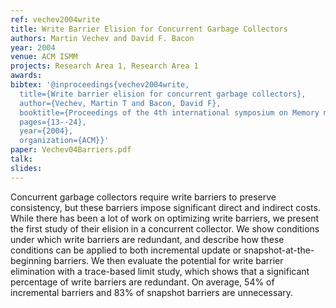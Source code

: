 ```yaml
---
ref: vechev2004write
title: Write Barrier Elision for Concurrent Garbage Collectors
authors: Martin Vechev and David F. Bacon
year: 2004
venue: ACM ISMM
projects: Research Area 1, Research Area 1
awards: 
bibtex: '@inproceedings{vechev2004write,
  title={Write barrier elision for concurrent garbage collectors},
  author={Vechev, Martin T and Bacon, David F},
  booktitle={Proceedings of the 4th international symposium on Memory management},
  pages={13--24},
  year={2004},
  organization={ACM}}'
paper: Vechev04Barriers.pdf
talk: 
slides: 
---
```


Concurrent garbage collectors require write barriers to preserve consistency, but these barriers impose significant direct and indirect costs. While there has been a lot of work on optimizing write barriers, we present the first study of their elision in a concurrent collector. We show conditions under which write barriers are redundant, and describe how these conditions can be applied to both incremental update or snapshot-at-the-beginning barriers. We then evaluate the potential for write barrier elimination with a trace-based limit study, which shows that a significant percentage of write barriers are redundant. On average, 54% of incremental barriers and 83% of snapshot barriers are unnecessary.